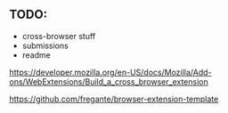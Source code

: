 ## TODO:

- cross-browser stuff
- submissions
- readme

https://developer.mozilla.org/en-US/docs/Mozilla/Add-ons/WebExtensions/Build_a_cross_browser_extension

https://github.com/fregante/browser-extension-template
